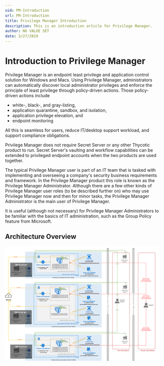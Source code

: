 ```yaml
---
uid: PM-Introduction
url: PM-Introduction
title: Privilege Manager Introduction
description: This is an introduction article for Privilege Manager.
author: NO VALUE SET
date: 3/27/2019
---
```

# Introduction to Privilege Manager

Privilege Manager is an endpoint least privilege and application control solution for Windows and Macs. Using Privilege Manager, administrators can automatically discover local administrator privileges and enforce the principle of least privilege through policy-driven actions. Those policy-driven actions include

* white-, black-, and gray-listing,
* application quarantine, sandbox, and isolation,
* application privilege elevation, and
* endpoint monitoring

All this is seamless for users, reduce IT/desktop support workload, and support compliance obligations.

Privilege Manager does not require Secret Server or any other Thycotic product to run. Secret Server's vaulting and workflow capabilities can be extended to privileged endpoint accounts when the two products are used together.

The typical Privilege Manager user is part of an IT team that is tasked with implementing and overseeing a company's security business requirements and framework. In the Privilege Manager product this role is known as the Privilege Manager Administrator. Although there are a few other kinds of Privilege Manager user roles (to be described further on) who may use Privilege Manager now and then for minor tasks, the Privilege Manager Administrator is the main user of Privilege Manager.

It is useful (although not necessary) for Privilege Manager Administrators to be familiar with the basics of IT administration, such as the Group Policy feature from Microsoft.

## Architecture Overview

![PM Implementation Overview](../images/pm_estate.png)

<!--
### General Architecture

![PM General Architecture](../images/pm_arch.png)

### Cloud Architecture for Azure and Amazon AWS Hosted Environments

![PM Cloud Architecture](../images/pm_arch_cloud.png)

### Proxy or Azure Bus Architecture for Environments without Internet Access

![PM No Internet](../images/pm_arch_nowww.png)
-->
